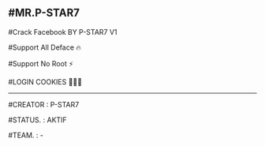 #MR.P-STAR7
------------------------------------------
#Crack Facebook BY P-STAR7 V1

#Support All Deface 🔥

#Support No Root ⚡

#LOGIN COOKIES 👨🏻‍💻

------------------------------------------
#CREATOR : P-STAR7

#STATUS. : AKTIF

#TEAM.   : -
